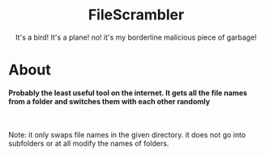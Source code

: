 <h1 align="center"> FileScrambler </h1>
<p align="center">It's a bird! It's a plane! no! it's my borderline malicious piece of garbage!</p>

<h1>About</h1>
<h4>Probably the least useful tool on the internet. It gets all the file names from a folder and switches them with each other randomly</h4>

<br>

<p>Note: it only swaps file names in the given directory. it does not go into subfolders or at all modify the names of folders.</p>
